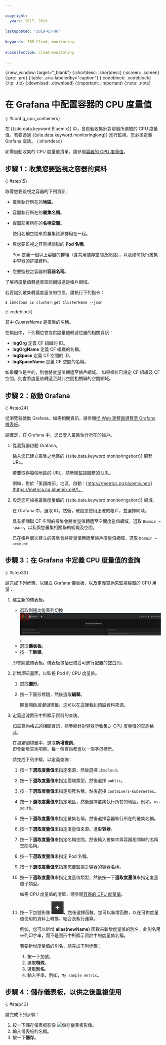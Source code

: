```yaml
---

copyright:
  years: 2017, 2019

lastupdated: "2019-03-06"

keywords: IBM Cloud, monitoring

subcollection: cloud-monitoring

---
```


{:new_window: target="_blank"}
{:shortdesc: .shortdesc}
{:screen: .screen}
{:pre: .pre}
{:table: .aria-labeledby="caption"}
{:codeblock: .codeblock}
{:tip: .tip}
{:download: .download}
{:important: .important}
{:note: .note}


# 在 Grafana 中配置容器的 CPU 度量值
{: #config_cpu_containers}

在 {{site.data.keyword.Bluemix}} 中，會自動收集針對容器所選取的 CPU 度量值。若要透過 {{site.data.keyword.monitoringlong}} 進行監視，您必須定義 Grafana 查詢。
{:shortdesc}

如需自動收集的 CPU 度量值清單，請參閱[容器的 CPU 度量值](/docs/services/cloud-monitoring/containers?topic=cloud-monitoring-monitoring_bmx_containers_ov#cpu_metrics_containers)。


## 步驟 1：收集您要監視之容器的資料
{: #step15}

取得您要監視之容器的下列資訊：

* 叢集執行所在的**地區**。
* 容器執行所在的**叢集名稱**。 	
* 容器部署所在的**名稱空間**。 

    使用名稱空間來將叢集資源群組在一起。
	
* 與您要監視之容器相關聯的 **Pod 名稱**。 

    Pod 定義一個以上容器的群組（含共用儲存空間及網路），以及如何執行叢集中容器的詳細資料。
	
* 您要監視之容器的**容器名稱**。

了解將度量值轉遞至空間網域還是帳戶網域。

若要識別叢集轉遞度量值的位置，請執行下列指令：

```
$ ibmcloud cs cluster-get ClusterName --json
```
{: codeblock}

其中 *ClusterName* 是叢集的名稱。

在輸出中，下列欄位會提供度量值轉遞位置的相關資訊：

* **logOrg** 定義 CF 組織的 ID。
* **logOrgName** 定義 CF 組織的名稱。
* **logSpace** 定義 CF 空間的 ID。
* **logSpaceName** 定義 CF 空間的名稱。

如果欄位是空的，則會將度量值轉遞至帳戶網域。
如果欄位已設定 CF 組織及 CF 空間，則會將度量值轉遞至與此空間相關聯的空間網域。

## 步驟 2：啟動 Grafana
{: #step24}

從瀏覽器啟動 Grafana。如需相關資訊，請參閱[從 Web 瀏覽器導覽至 Grafana 儀表板](/docs/services/cloud-monitoring/grafana?topic=cloud-monitoring-navigating_grafana#launch_grafana_from_browser)。

請確定，在 Grafana 中，您已登入叢集執行所在的帳戶。 

1. 從瀏覽器啟動 Grafana。 

    輸入您已建立叢集之地區的 {{site.data.keyword.monitoringshort}} 服務 URL。 
    
    若要取得每個地區的 URL，請參閱[監視服務的 URL](/docs/services/cloud-monitoring?topic=cloud-monitoring-monitoring_ov#region)。

    例如，對於「美國南部」地區，啟動：[https://metrics.ng.bluemix.net/](https://metrics.ng.bluemix.net/)。

2. 設定您可檢視叢集度量值的 {{site.data.keyword.monitoringshort}} 網域。

    在 Grafana 中，選取 ID。然後，確認您使用正確的帳戶，並選擇網域。

    具有相關聯 CF 空間的叢集會將度量值轉遞至空間度量值網域。選取 `Domain = space`，以及與您叢集相關聯的組織及空間。

    已在帳戶層次建立的叢集會將度量值轉遞至帳戶度量值網域。選取 `Domain = account`




## 步驟 3：在 Grafana 中定義 CPU 度量值的查詢
{: #step33}

請完成下列步驟，以建立 Grafana 儀表板，以及定義查詢來監視容器的 CPU 用量：

1. 建立新的儀表板。

    * 選取側邊功能表列切換 ![Grafana 側邊功能表列](images/grafana_settings.gif "Grafana 側邊功能表列")。
    * 選取**儀表板**。
    * 按一下**新建**。

    即會開啟儀表板。儀表板包括已備妥可進行配置的空白列。

2. 新增*圖形*畫面，以監視 Pod 的 CPU 度量值。

    1. 選取**圖形**。

    2. 按一下圖形標題，然後選取**編輯**。

        即會開啟*度量值*標籤。您可以在這裡看到預設資料來源。

3. 定義過濾圖形中所顯示資料的查詢。 

    如需查詢格式的相關資訊，請參閱[針對容器所收集之 CPU 度量值的查詢格式](/docs/services/cloud-monitoring/reference?topic=cloud-monitoring-metrics_format_containers#cpu_containers)。

    在*度量值*標籤中，選取**新增查詢**。</br>即會新增查詢項目。每一個查詢都會以一個字母標示。
	
	請完成下列步驟，以定義查詢：
	
    1. 按一下**選取度量值**來指定來源，然後選擇 `ibmcloud`。
    
    2. 按一下**選取度量值**來指定雲端類型，然後選擇 `public`。
    
    3. 按一下**選取度量值**來指定服務名稱，然後選擇 `containers-kubernetes`。
	
    4. 按一下**選取度量值**來指定地區，然後選擇叢集執行所在的地區。例如，`us-south`。
    
    5. 按一下**選取度量值**來指定叢集名稱，然後選擇容器執行所在的叢集名稱。
		
	6. 按一下**選取度量值**來指定度量值來源。選取**容器**。
		
	7. 按一下**選取度量值**來指定名稱空間。然後輸入叢集中與容器相關聯的名稱空間名稱。
		
	8. 按一下**選取度量值**來指定 Pod 名稱。
	
	9. 按一下**選取度量值**來指定您要監視之容器的容器名稱。
	
	10. 按一下**選取度量值**來指定度量值類型，然後按一下**選取度量值**來指定度量值子類型。
	
	    如需 CPU 度量值的清單，請參閱[容器的 CPU 度量值](/docs/services/cloud-monitoring/containers?topic=cloud-monitoring-monitoring_bmx_containers_ov#cpu_metrics_containers)。
	
	11. 按一下加號影像 ![新增圖示](images/grafana_plus_image.gif "加號影像")，然後選擇函數。您可以新增函數，以在可供度量值使用的資料上轉換、結合及執行運算。

        例如，您可以新增 **alias(newName)** 函數來新增度量值的別名。此別名用來列印字串，而不是圖形中所顯示圖註中的度量值名稱。

        若要新增度量值的別名，請完成下列步驟：

        1. 按一下加號。
        2. 選取**特殊**。
        3. 選取**別名**。
        4. 輸入字串，例如，`My sample metric`。


## 步驟 4：儲存儀表板，以供之後重複使用
{: #step43}

請完成下列步驟：

1. 按一下儲存儀表板影像 ![儲存儀表板影像](images/grafana_save_image.gif "儲存儀表板影像")。
2. 輸入儀表板的名稱。
3. 按一下**儲存**。

